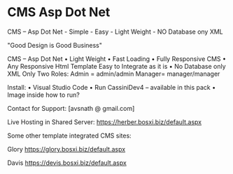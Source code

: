# CMS Asp Dot Net
CMS – Asp Dot Net - Simple - Easy - Light Weight - NO Database ony XML

"Good Design is Good Business"

CMS – Asp Dot Net
•	Light Weight
•	Fast Loading 
•	Fully Responsive CMS
•	Any Responsive Html Template Easy to Integrate as it is
•	No Database only XML
Only Two Roles:
Admin = admin/admin
Manager= manager/manager

Install:
•	Visual Studio Code
•	Run CassiniDev4 – available in this pack
•	Image inside how to run?

Contact for Support: [avsnath @ gmail.com]

Live Hosting in Shared Server: https://herber.bosxi.biz/default.aspx

Some other template integrated CMS sites:

Glory
https://glory.bosxi.biz/default.aspx

Davis
https://devis.bosxi.biz/default.aspx


